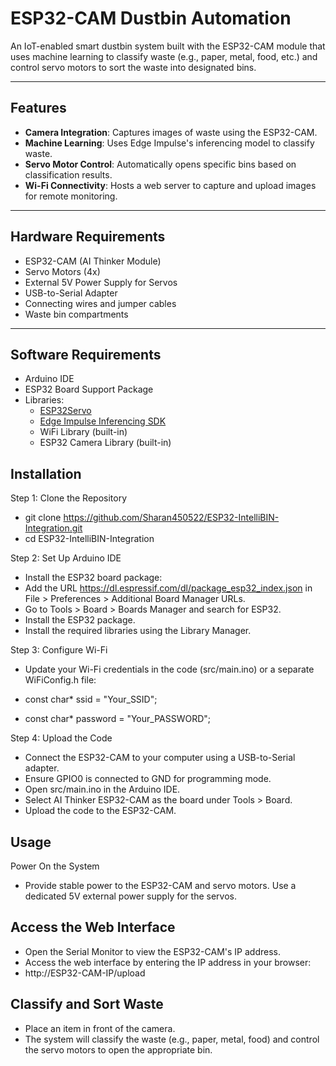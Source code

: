 # ESP32-CAM Dustbin Automation

An IoT-enabled smart dustbin system built with the ESP32-CAM module that uses machine learning to classify waste (e.g., paper, metal, food, etc.) and control servo motors to sort the waste into designated bins.

---

## Features
- **Camera Integration**: Captures images of waste using the ESP32-CAM.
- **Machine Learning**: Uses Edge Impulse's inferencing model to classify waste.
- **Servo Motor Control**: Automatically opens specific bins based on classification results.
- **Wi-Fi Connectivity**: Hosts a web server to capture and upload images for remote monitoring.

---

## Hardware Requirements
- ESP32-CAM (AI Thinker Module)
- Servo Motors (4x)
- External 5V Power Supply for Servos
- USB-to-Serial Adapter
- Connecting wires and jumper cables
- Waste bin compartments

---

## Software Requirements
- Arduino IDE
- ESP32 Board Support Package
- Libraries:
  - [ESP32Servo](https://github.com/madhephaestus/ESP32Servo)
  - [Edge Impulse Inferencing SDK](https://docs.edgeimpulse.com/)
  - WiFi Library (built-in)
  - ESP32 Camera Library (built-in)


## Installation

Step 1: Clone the Repository
- git clone https://github.com/Sharan450522/ESP32-IntelliBIN-Integration.git
- cd ESP32-IntelliBIN-Integration

Step 2: Set Up Arduino IDE
- Install the ESP32 board package:
- Add the URL https://dl.espressif.com/dl/package_esp32_index.json in File > Preferences > Additional Board Manager URLs.
- Go to Tools > Board > Boards Manager and search for ESP32.
- Install the ESP32 package.
- Install the required libraries using the Library Manager.

Step 3: Configure Wi-Fi
- Update your Wi-Fi credentials in the code (src/main.ino) or a separate WiFiConfig.h file:

- const char* ssid = "Your_SSID";
- const char* password = "Your_PASSWORD";

Step 4: Upload the Code
- Connect the ESP32-CAM to your computer using a USB-to-Serial adapter.
- Ensure GPIO0 is connected to GND for programming mode.
- Open src/main.ino in the Arduino IDE.
- Select AI Thinker ESP32-CAM as the board under Tools > Board.
- Upload the code to the ESP32-CAM.

## Usage
Power On the System
- Provide stable power to the ESP32-CAM and servo motors. Use a dedicated 5V external power supply for the servos.

## Access the Web Interface
- Open the Serial Monitor to view the ESP32-CAM's IP address.
- Access the web interface by entering the IP address in your browser:
- http://ESP32-CAM-IP/upload

## Classify and Sort Waste
- Place an item in front of the camera.
- The system will classify the waste (e.g., paper, metal, food) and control the servo motors to open the appropriate bin.
